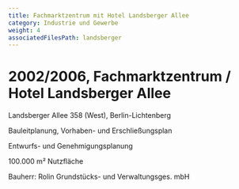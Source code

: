 ```yaml
---
title: Fachmarktzentrum mit Hotel Landsberger Allee
category: Industrie und Gewerbe
weight: 4
associatedFilesPath: landsberger
---
```


# 2002/2006, Fachmarktzentrum / Hotel Landsberger Allee

Landsberger Allee 358 (West), Berlin-Lichtenberg

Bauleitplanung, Vorhaben- und Erschließungsplan

Entwurfs- und Genehmigungsplanung

100.000 m² Nutzfläche

Bauherr: Rolin Grundstücks- und Verwaltungsges. mbH

